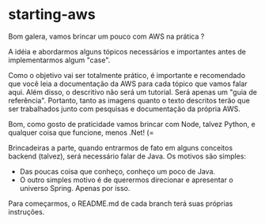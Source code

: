 # starting-aws
Bom galera, vamos brincar um pouco com AWS na prática ?

A idéia e abordarmos alguns tópicos necessários e importantes antes de implementarmos algum "case".

Como o objetivo vai ser totalmente prático, é importante e recomendado que você leia a documentação da AWS para cada tópico que vamos falar aqui.
Além disso, o descritivo não será um tutorial. Será apenas um "guia de referência".
Portanto, tanto as imagens quanto o texto descritos terão que ser trabalhados junto com pesquisas e documentação da própria AWS.

Bom, como gosto de praticidade vamos brincar com Node, talvez Python, e qualquer coisa que funcione, menos .Net! (=

Brincadeiras a parte, quando entrarmos de fato em alguns conceitos backend (talvez), será necessário falar de Java. 
Os motivos são simples: 
- Das poucas coisa que conheço, conheço um poco de Java.
- O outro simples motivo é de querermos direcionar e apresentar o universo Spring. Apenas por isso.

Para começarmos, o README.md de cada branch terá suas próprias instruções.
